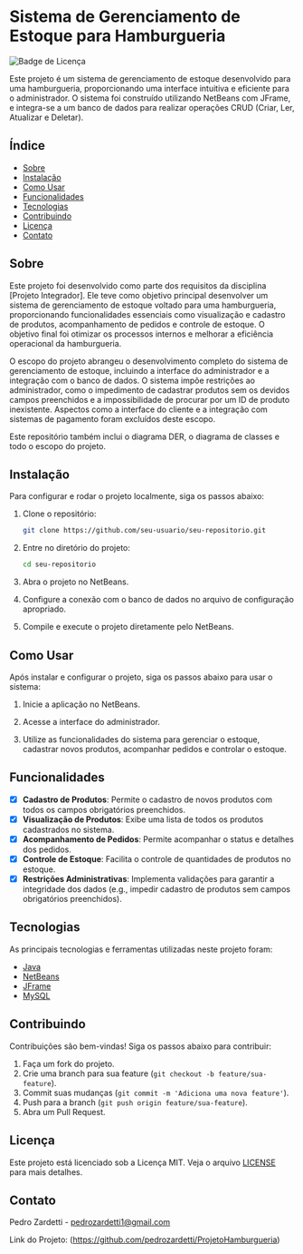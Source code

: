 # Sistema de Gerenciamento de Estoque para Hamburgueria

![Badge de Licença](https://img.shields.io/badge/licença-MIT-blue.svg)

Este projeto é um sistema de gerenciamento de estoque desenvolvido para uma hamburgueria, proporcionando uma interface intuitiva e eficiente para o administrador. O sistema foi construído utilizando NetBeans com JFrame, e integra-se a um banco de dados para realizar operações CRUD (Criar, Ler, Atualizar e Deletar).

## Índice

- [Sobre](#sobre)
- [Instalação](#instalação)
- [Como Usar](#como-usar)
- [Funcionalidades](#funcionalidades)
- [Tecnologias](#tecnologias)
- [Contribuindo](#contribuindo)
- [Licença](#licença)
- [Contato](#contato)

## Sobre

Este projeto foi desenvolvido como parte dos requisitos da disciplina [Projeto Integrador]. Ele teve como objetivo principal desenvolver um sistema de gerenciamento de estoque voltado para uma hamburgueria, proporcionando funcionalidades essenciais como visualização e cadastro de produtos, acompanhamento de pedidos e controle de estoque. O objetivo final foi otimizar os processos internos e melhorar a eficiência operacional da hamburgueria.

O escopo do projeto abrangeu o desenvolvimento completo do sistema de gerenciamento de estoque, incluindo a interface do administrador e a integração com o banco de dados. O sistema impõe restrições ao administrador, como o impedimento de cadastrar produtos sem os devidos campos preenchidos e a impossibilidade de procurar por um ID de produto inexistente. Aspectos como a interface do cliente e a integração com sistemas de pagamento foram excluídos deste escopo.

Este repositório também inclui o diagrama DER, o diagrama de classes e todo o escopo do projeto.

## Instalação

Para configurar e rodar o projeto localmente, siga os passos abaixo:

1. Clone o repositório:
    ```bash
    git clone https://github.com/seu-usuario/seu-repositorio.git
    ```

2. Entre no diretório do projeto:
    ```bash
    cd seu-repositorio
    ```

3. Abra o projeto no NetBeans.

4. Configure a conexão com o banco de dados no arquivo de configuração apropriado.

5. Compile e execute o projeto diretamente pelo NetBeans.

## Como Usar

Após instalar e configurar o projeto, siga os passos abaixo para usar o sistema:

1. Inicie a aplicação no NetBeans.

2. Acesse a interface do administrador.

3. Utilize as funcionalidades do sistema para gerenciar o estoque, cadastrar novos produtos, acompanhar pedidos e controlar o estoque.

## Funcionalidades

- [x] **Cadastro de Produtos**: Permite o cadastro de novos produtos com todos os campos obrigatórios preenchidos.
- [x] **Visualização de Produtos**: Exibe uma lista de todos os produtos cadastrados no sistema.
- [x] **Acompanhamento de Pedidos**: Permite acompanhar o status e detalhes dos pedidos.
- [x] **Controle de Estoque**: Facilita o controle de quantidades de produtos no estoque.
- [x] **Restrições Administrativas**: Implementa validações para garantir a integridade dos dados (e.g., impedir cadastro de produtos sem campos obrigatórios preenchidos).

## Tecnologias

As principais tecnologias e ferramentas utilizadas neste projeto foram:

- [Java](https://www.oracle.com/java/)
- [NetBeans](https://netbeans.apache.org/)
- [JFrame](https://docs.oracle.com/javase/tutorial/uiswing/components/frame.html)
- [MySQL](https://www.mysql.com/)

## Contribuindo

Contribuições são bem-vindas! Siga os passos abaixo para contribuir:

1. Faça um fork do projeto.
2. Crie uma branch para sua feature (`git checkout -b feature/sua-feature`).
3. Commit suas mudanças (`git commit -m 'Adiciona uma nova feature'`).
4. Push para a branch (`git push origin feature/sua-feature`).
5. Abra um Pull Request.

## Licença

Este projeto está licenciado sob a Licença MIT. Veja o arquivo [LICENSE](LICENSE) para mais detalhes.

## Contato

Pedro Zardetti - pedrozardetti1@gmail.com

Link do Projeto: (https://github.com/pedrozardetti/ProjetoHamburgueria)
